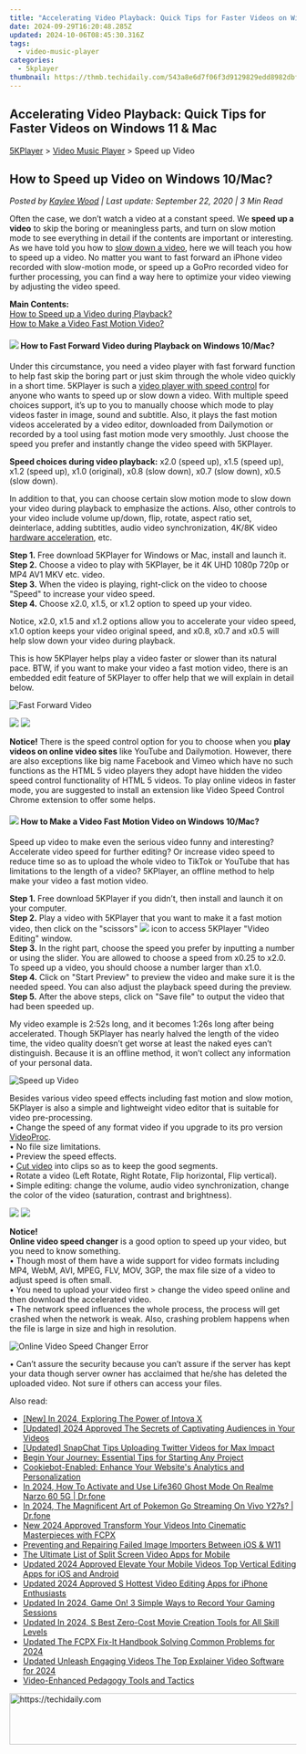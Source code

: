 ```yaml
---
title: "Accelerating Video Playback: Quick Tips for Faster Videos on Windows 11 & Mac"
date: 2024-09-29T16:20:48.285Z
updated: 2024-10-06T08:45:30.316Z
tags:
  - video-music-player
categories:
  - 5kplayer
thumbnail: https://thmb.techidaily.com/543a8e6d7f06f3d9129829edd8982dbf9c6a6048e52160481e81c4276bc515b3.jpg
---
```


## Accelerating Video Playback: Quick Tips for Faster Videos on Windows 11 & Mac

[5KPlayer](https://tools.techidaily.com/5kplayer/products/) \> [Video Music Player](https://tools.techidaily.com/5kplayer/video-music-player/) \> Speed up Video

## How to Speed up Video on Windows 10/Mac?

 _Posted by [Kaylee Wood](https://www.quora.com/profile/Amanda-Hu-21) | Last update: September 22, 2020 | 3 Min Read_

Often the case, we don’t watch a video at a constant speed. We **speed up a video** to skip the boring or meaningless parts, and turn on slow motion mode to see everything in detail if the contents are important or interesting. As we have told you how to [slow down a video](https://tools.techidaily.com/5kplayer/video-music-player/), here we will teach you how to speed up a video. No matter you want to fast forward an iPhone video recorded with slow-motion mode, or speed up a GoPro recorded video for further processing, you can find a way here to optimize your video viewing by adjusting the video speed.

**Main Contents:**  
[How to Speed up a Video during Playback?](https://tools.techidaily.com/5kplayer/video-music-player/)  
[How to Make a Video Fast Motion Video?](https://tools.techidaily.com/5kplayer/video-music-player/)

#### **![](https://www.5kplayer.com/video-music-player/../seoimg/1.png) How to Fast Forward Video during Playback on Windows 10/Mac?**

Under this circumstance, you need a video player with fast forward function to help fast skip the boring part or just skim through the whole video quickly in a short time. 5KPlayer is such a [video player with speed control](https://tools.techidaily.com/5kplayer/video-music-player/) for anyone who wants to speed up or slow down a video. With multiple speed choices support, it’s up to you to manually choose which mode to play videos faster in image, sound and subtitle. Also, it plays the fast motion videos accelerated by a video editor, downloaded from Dailymotion or recorded by a tool using fast motion mode very smoothly. Just choose the speed you prefer and instantly change the video speed with 5KPlayer.

**Speed choices during video playback:** x2.0 (speed up), x1.5 (speed up), x1.2 (speed up), x1.0 (original), x0.8 (slow down), x0.7 (slow down), x0.5 (slow down).

In addition to that, you can choose certain slow motion mode to slow down your video during playback to emphasize the actions. Also, other controls to your video include volume up/down, flip, rotate, aspect ratio set, deinterlace, adding subtitles, audio video synchronization, 4K/8K video [hardware acceleration](https://tools.techidaily.com/5kplayer/video-music-player/), etc.

**Step 1.** Free download 5KPlayer for Windows or Mac, install and launch it.  
**Step 2.** Choose a video to play with 5KPlayer, be it 4K UHD 1080p 720p or MP4 AV1 MKV etc. video.  
**Step 3.** When the video is playing, right-click on the video to choose "Speed" to increase your video speed.  
**Step 4.** Choose x2.0, x1.5, or x1.2 option to speed up your video.

Notice, x2.0, x1.5 and x1.2 options allow you to accelerate your video speed, x1.0 option keeps your video original speed, and x0.8, x0.7 and x0.5 will help slow down your video during playback.

This is how 5KPlayer helps play a video faster or slower than its natural pace. BTW, if you want to make your video a fast motion video, there is an embedded edit feature of 5KPlayer to offer help that we will explain in detail below.

![Fast Forward Video](https://www.5kplayer.com/video-music-player/img/fast-forward-video.jpg) 

[![](https://www.5kplayer.com/video-music-player/../button/freedownwhitewin.png)](https://tools.techidaily.com/5kplayer/products/) [![](https://www.5kplayer.com/video-music-player/../button/freedownbackmac.png)](https://tools.techidaily.com/5kplayer/products/) 

**Notice!** There is the speed control option for you to choose when you **play videos on online video sites** like YouTube and Dailymotion. However, there are also exceptions like big name Facebook and Vimeo which have no such functions as the HTML 5 video players they adopt have hidden the video speed control functionality of HTML 5 videos. To play online videos in faster mode, you are suggested to install an extension like Video Speed Control Chrome extension to offer some helps.

#### **![](https://www.5kplayer.com/video-music-player/../seoimg/2.png) How to Make a Video Fast Motion Video on Windows 10/Mac?**

Speed up video to make even the serious video funny and interesting? Accelerate video speed for further editing? Or increase video speed to reduce time so as to upload the whole video to TikTok or YouTube that has limitations to the length of a video? 5KPlayer, an offline method to help make your video a fast motion video.

**Step 1.** Free download 5KPlayer if you didn’t, then install and launch it on your computer.  
**Step 2.** Play a video with 5KPlayer that you want to make it a fast motion video, then click on the "scissors" ![](https://www.5kplayer.com/video-music-player/../user-guide/img/scissors-icon.jpg) icon to access 5KPlayer "Video Editing" window.  
**Step 3.** In the right part, choose the speed you prefer by inputting a number or using the slider. You are allowed to choose a speed from x0.25 to x2.0\. To speed up a video, you should choose a number larger than x1.0\.   
**Step 4.** Click on "Start Preview" to preview the video and make sure it is the needed speed. You can also adjust the playback speed during the preview.  
**Step 5.** After the above steps, click on "Save file" to output the video that had been speeded up.

My video example is 2:52s long, and it becomes 1:26s long after being accelerated. Though 5KPlayer has nearly halved the length of the video time, the video quality doesn’t get worse at least the naked eyes can’t distinguish. Because it is an offline method, it won’t collect any information of your personal data.

![Speed up Video](https://www.5kplayer.com/video-music-player/img/speed-up-video.jpg) 

Besides various video speed effects including fast motion and slow motion, 5KPlayer is also a simple and lightweight video editor that is suitable for video pre-processing.   
 • Change the speed of any format video if you upgrade to its pro version [VideoProc](https://tools.techidaily.com/5kplayer/products/).  
 • No file size limitations.  
 • Preview the speed effects.  
 • [Cut video](https://tools.techidaily.com/5kplayer/video-music-player/) into clips so as to keep the good segments.  
 • Rotate a video (Left Rotate, Right Rotate, Flip horizontal, Flip vertical).  
 • Simple editing: change the volume, audio video synchronization, change the color of the video (saturation, contrast and brightness).

[![](https://www.5kplayer.com/video-music-player/../button/freedownwhitewin.png)](https://tools.techidaily.com/5kplayer/products/) [![](https://www.5kplayer.com/video-music-player/../button/freedownbackmac.png)](https://tools.techidaily.com/5kplayer/products/) 

**Notice!**  
**Online video speed changer** is a good option to speed up your video, but you need to know something.  
 • Though most of them have a wide support for video formats including MP4, WebM, AVI, MPEG, FLV, MOV, 3GP, the max file size of a video to adjust speed is often small.  
 • You need to upload your video first > change the video speed online and then download the accelerated video.  
 • The network speed influences the whole process, the process will get crashed when the network is weak. Also, crashing problem happens when the file is large in size and high in resolution.

![Online Video Speed Changer Error](https://www.5kplayer.com/video-music-player/img/online-speed-changer-error.jpg) 

• Can’t assure the security because you can’t assure if the server has kept your data though server owner has acclaimed that he/she has deleted the uploaded video. Not sure if others can access your files.

<ins class="adsbygoogle"
     style="display:block"
     data-ad-format="autorelaxed"
     data-ad-client="ca-pub-7571918770474297"
     data-ad-slot="1223367746"></ins>

<ins class="adsbygoogle"
     style="display:block"
     data-ad-client="ca-pub-7571918770474297"
     data-ad-slot="8358498916"
     data-ad-format="auto"
     data-full-width-responsive="true"></ins>

<span class="atpl-alsoreadstyle">Also read:</span>
<div><ul>
<li><a href="https://fox-links.techidaily.com/new-in-2024-exploring-the-power-of-intova-x/"><u>[New] In 2024, Exploring The Power of Intova X</u></a></li>
<li><a href="https://youtube-webster.techidaily.com/ed-2024-approved-the-secrets-of-captivating-audiences-in-your-videos/"><u>[Updated] 2024 Approved The Secrets of Captivating Audiences in Your Videos</u></a></li>
<li><a href="https://twitter-clips.techidaily.com/updated-snapchat-tips-uploading-twitter-videos-for-max-impact/"><u>[Updated] SnapChat Tips Uploading Twitter Videos for Max Impact</u></a></li>
<li><a href="https://video-creation-software.techidaily.com/begin-your-journey-essential-tips-for-starting-any-project/"><u>Begin Your Journey: Essential Tips for Starting Any Project</u></a></li>
<li><a href="https://discover-alternatives.techidaily.com/cookiebot-enabled-enhance-your-websites-analytics-and-personalization/"><u>Cookiebot-Enabled: Enhance Your Website's Analytics and Personalization</u></a></li>
<li><a href="https://location-social.techidaily.com/in-2024-how-to-activate-and-use-life360-ghost-mode-on-realme-narzo-60-5g-drfone-by-drfone-virtual-android/"><u>In 2024, How To Activate and Use Life360 Ghost Mode On Realme Narzo 60 5G | Dr.fone</u></a></li>
<li><a href="https://change-location.techidaily.com/in-2024-the-magnificent-art-of-pokemon-go-streaming-on-vivo-y27s-drfone-by-drfone-virtual-android/"><u>In 2024, The Magnificent Art of Pokemon Go Streaming On Vivo Y27s? | Dr.fone</u></a></li>
<li><a href="https://video-ai-editor.techidaily.com/new-2024-approved-transform-your-videos-into-cinematic-masterpieces-with-fcpx/"><u>New 2024 Approved Transform Your Videos Into Cinematic Masterpieces with FCPX</u></a></li>
<li><a href="https://win11-tips.techidaily.com/preventing-and-repairing-failed-image-importers-between-ios-and-w11/"><u>Preventing and Repairing Failed Image Importers Between iOS & W11</u></a></li>
<li><a href="https://video-ai-editor.techidaily.com/the-ultimate-list-of-split-screen-video-apps-for-mobile/"><u>The Ultimate List of Split Screen Video Apps for Mobile</u></a></li>
<li><a href="https://video-ai-editor.techidaily.com/updated-2024-approved-elevate-your-mobile-videos-top-vertical-editing-apps-for-ios-and-android/"><u>Updated 2024 Approved Elevate Your Mobile Videos Top Vertical Editing Apps for iOS and Android</u></a></li>
<li><a href="https://video-ai-editor.techidaily.com/updated-2024-approved-s-hottest-video-editing-apps-for-iphone-enthusiasts/"><u>Updated 2024 Approved S Hottest Video Editing Apps for iPhone Enthusiasts</u></a></li>
<li><a href="https://video-ai-editor.techidaily.com/updated-in-2024-game-on-3-simple-ways-to-record-your-gaming-sessions/"><u>Updated In 2024, Game On! 3 Simple Ways to Record Your Gaming Sessions</u></a></li>
<li><a href="https://video-ai-editor.techidaily.com/updated-in-2024-s-best-zero-cost-movie-creation-tools-for-all-skill-levels/"><u>Updated In 2024, S Best Zero-Cost Movie Creation Tools for All Skill Levels</u></a></li>
<li><a href="https://video-ai-editor.techidaily.com/updated-the-fcpx-fix-it-handbook-solving-common-problems-for-2024/"><u>Updated The FCPX Fix-It Handbook Solving Common Problems for 2024</u></a></li>
<li><a href="https://video-ai-editor.techidaily.com/updated-unleash-engaging-videos-the-top-explainer-video-software-for-2024/"><u>Updated Unleash Engaging Videos The Top Explainer Video Software for 2024</u></a></li>
<li><a href="https://extra-information.techidaily.com/video-enhanced-pedagogy-tools-and-tactics/"><u>Video-Enhanced Pedagogy Tools and Tactics</u></a></li>
</ul></div>

<!-- affiliate ads begin -->
<a href="https://aligracehair.sjv.io/c/5597632/2135375/19272" target="_top" id="2135375">
  <img src="//a.impactradius-go.com/display-ad/19272-2135375" border="0" alt="https://techidaily.com" width="728" height="90"/>
</a>
<img height="0" width="0" src="https://aligracehair.sjv.io/i/5597632/2135375/19272" style="position:absolute;visibility:hidden;" border="0" />
<!-- affiliate ads end -->

